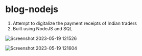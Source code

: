 # blog-nodejs
1) Attempt to digitalize the payment receipts of Indian traders
2) Built using NodeJS and SQL

![Screenshot 2023-05-19 121526](https://github.com/tilwanigaurav8/blog-nodejs/assets/76404274/7efea649-5db8-4bb6-b3c4-c39b22396d6f)


![Screenshot 2023-05-19 121604](https://github.com/tilwanigaurav8/blog-nodejs/assets/76404274/ac30d51a-cd2f-482e-b112-c77695547800)
